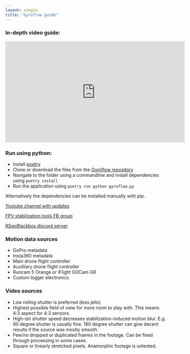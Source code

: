 ```yaml
---
layout: single
title: "Gyroflow guide"
---
```


### In-depth video guide:

<iframe width="560" height="315" src="https://www.youtube.com/embed/f4YD5pGmnxM" frameborder="0" allow="accelerometer; autoplay; clipboard-write; encrypted-media; gyroscope; picture-in-picture" allowfullscreen></iframe>


### Run using python:

* Install [poetry](https://python-poetry.org/docs/#installation)
* Clone or download the files from the [Gyroflow repository](https://github.com/ElvinC/gyroflow)
* Navigate to the folder using a commandline and install dependencies using `poetry install`
* Run the application using `poetry run python gyroflow.py`

Alternatively the dependencies can be installed manually with pip.

[Youtube channel with updates](https://www.youtube.com/channel/UCr0Hh-AUc4CU-36yTjx-lTA)

[FPV stabilization tools FB group](https://www.facebook.com/groups/fpvtools)

[RSgoBlackbox discord server](https://discord.gg/2He3XTjtpt)

### Motion data sources
* GoPro metadata
* Insta360 metadata
* Main drone flight controller
* Auxilliary drone flight controller
* Runcam 5 Orange or iFlight GOCam GR
* Custom logger electronics.

### Video sources
* Low rolling shutter is preferred (less jello)
* Highest possible field of view for more room to play with. This means 4:3 aspect for 4:3 sensors.
* High-ish shutter speed decreases stabilization-induced motion blur. E.g. 90 degree shutter is usually fine. 180 degree shutter can give decent results if the source was mostly smooth.
* Few/no dropped or duplicated frames in the footage. Can be fixed through processing in some cases.
* Square or linearly stretched pixels. Anamorphic footage is untested.